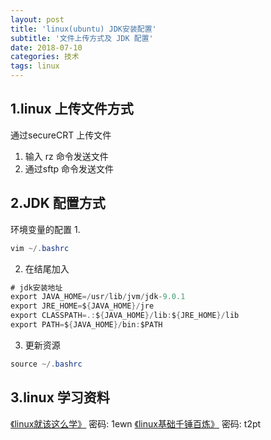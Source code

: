 ```yaml
---
layout: post
title: 'linux(ubuntu) JDK安装配置'
subtitle: '文件上传方式及 JDK 配置'
date: 2018-07-10
categories: 技术
tags: linux
---
```


## 1.linux 上传文件方式
通过secureCRT 上传文件
1. 输入 rz 命令发送文件
2. 通过sftp 命令发送文件 

## 2.JDK 配置方式
环境变量的配置
1.
```java
vim ~/.bashrc
```
2.	在结尾加入
```java
# jdk安装地址
export JAVA_HOME=/usr/lib/jvm/jdk-9.0.1  
export JRE_HOME=${JAVA_HOME}/jre 
export CLASSPATH=.:${JAVA_HOME}/lib:${JRE_HOME}/lib 
export PATH=${JAVA_HOME}/bin:$PATH
```
3. 更新资源
```java
source ~/.bashrc
```

## 3.linux 学习资料

[《linux就该这么学》](https://pan.baidu.com/s/1MgydOccPrJhfF8pxHqWo9g)  密码: 1ewn
[《linux基础千锤百炼》](https://pan.baidu.com/s/1NE9Tfkndgru7t04bjdsGpQ)  密码: t2pt
